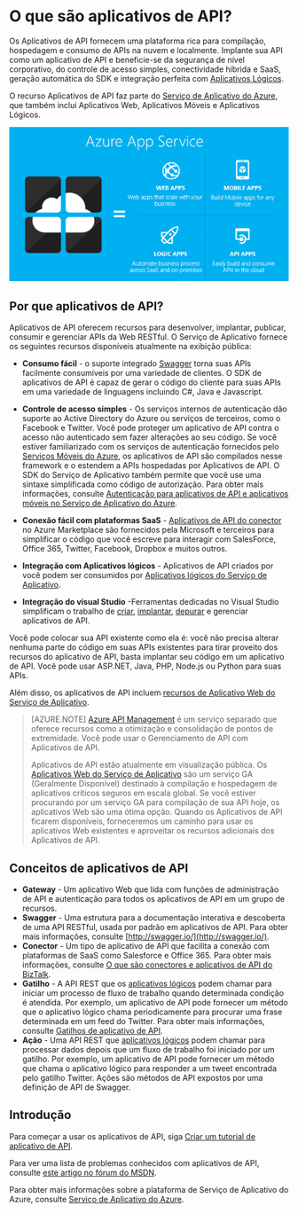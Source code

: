 <properties 
	pageTitle="O que são aplicativos de API?" 
	description="Saiba por que o Serviço de Aplicativo do Azure é a melhor plataforma para desenvolver, publicar e hospedar APIs RESTful." 
	services="app-service\api" 
	documentationCenter=".net" 
	authors="tdykstra" 
	manager="wpickett" 
	editor="jimbe"/>

<tags 
	ms.service="app-service-api" 
	ms.workload="web" 
	ms.tgt_pltfrm="na" 
	ms.devlang="na" 
	ms.topic="article" 
	ms.date="10/15/2015" 
	ms.author="tdykstra"/>

# O que são aplicativos de API?

Os Aplicativos de API fornecem uma plataforma rica para compilação, hospedagem e consumo de APIs na nuvem e localmente. Implante sua API como um aplicativo de API e beneficie-se da segurança de nível corporativo, do controle de acesso simples, conectividade híbrida e SaaS, geração automática do SDK e integração perfeita com [Aplicativos Lógicos](../app-service-logic/app-service-logic-what-are-logic-apps.md).

O recurso Aplicativos de API faz parte do [Serviço de Aplicativo do Azure](../app-service/app-service-value-prop-what-is.md), que também inclui Aplicativos Web, Aplicativos Móveis e Aplicativos Lógicos.

![](./media/app-service-api-apps-why-best-platform/appservicesuite.png)

## Por que aplicativos de API?

Aplicativos de API oferecem recursos para desenvolver, implantar, publicar, consumir e gerenciar APIs da Web RESTful. O Serviço de Aplicativo fornece os seguintes recursos disponíveis atualmente na exibição pública:

- **Consumo fácil** - o suporte integrado [Swagger](http://swagger.io/) torna suas APIs facilmente consumíveis por uma variedade de clientes. O SDK de aplicativos de API é capaz de gerar o código do cliente para suas APIs em uma variedade de linguagens incluindo C#, Java e Javascript.

- **Controle de acesso simples** - Os serviços internos de autenticação dão suporte ao Active Directory do Azure ou serviços de terceiros, como o Facebook e Twitter. Você pode proteger um aplicativo de API contra o acesso não autenticado sem fazer alterações ao seu código. Se você estiver familiarizado com os serviços de autenticação fornecidos pelo [Serviços Móveis do Azure](../mobile-services-windows-dotnet-how-to-use-client-library.md#authentication), os aplicativos de API são compilados nesse framework e o estendem a APIs hospedadas por Aplicativos de API. O SDK do Serviço de Aplicativo também permite que você use uma sintaxe simplificada como código de autorização. Para obter mais informações, consulte [Autenticação para aplicativos de API e aplicativos móveis no Serviço de Aplicativo do Azure](../app-service/app-service-authentication-overview.md).

- **Conexão fácil com plataformas SaaS** - [Aplicativos de API do conector](../app-service-logic/app-service-logic-what-are-biztalk-api-apps.md) no Azure Marketplace são fornecidos pela Microsoft e terceiros para simplificar o código que você escreve para interagir com SalesForce, Office 365, Twitter, Facebook, Dropbox e muitos outros.

- **Integração com Aplicativos lógicos** - Aplicativos de API criados por você podem ser consumidos por [Aplicativos lógicos do Serviço de Aplicativo](../app-service-logic/app-service-logic-what-are-logic-apps.md).

- **Integração do visual Studio** -Ferramentas dedicadas no Visual Studio simplificam o trabalho de [criar](app-service-dotnet-create-api-app.md), [implantar](app-service-dotnet-deploy-api-app.md), [depurar](app-service-dotnet-remotely-debug-api-app) e gerenciar aplicativos de API.

Você pode colocar sua API existente como ela é: você não precisa alterar nenhuma parte do código em suas APIs existentes para tirar proveito dos recursos do aplicativo de API, basta implantar seu código em um aplicativo de API. Você pode usar ASP.NET, Java, PHP, Node.js ou Python para suas APIs.

Além disso, os aplicativos de API incluem [recursos de Aplicativo Web do Serviço de Aplicativo](../app-service-web/app-service-web-overview.md).

>[AZURE.NOTE] [Azure API Management](/services/api-management/) é um serviço separado que oferece recursos como a otimização e consolidação de pontos de extremidade. Você pode usar o Gerenciamento de API com Aplicativos de API.
>
>Aplicativos de API estão atualmente em visualização pública. Os [Aplicativos Web do Serviço de Aplicativo](../app-service-web/app-service-web-overview.md) são um serviço GA (Geralmente Disponível) destinado à compilação e hospedagem de aplicativos críticos seguros em escala global. Se você estiver procurando por um serviço GA para compilação de sua API hoje, os aplicativos Web são uma ótima opção. Quando os Aplicativos de API ficarem disponíveis, forneceremos um caminho para usar os aplicativos Web existentes e aproveitar os recursos adicionais dos Aplicativos de API.

## Conceitos de aplicativos de API ##

- **Gateway** - Um aplicativo Web que lida com funções de administração de API e autenticação para todos os aplicativos de API em um grupo de recursos. 
- **Swagger** - Uma estrutura para a documentação interativa e descoberta de uma API RESTful, usada por padrão em aplicativos de API. Para obter mais informações, consulte [http://swagger.io/](http://swagger.io/).
- **Conector** - Um tipo de aplicativo de API que facilita a conexão com plataformas de SaaS como Salesforce e Office 365. Para obter mais informações, consulte [O que são conectores e aplicativos de API do BizTalk](../app-service-logic/app-service-logic-what-are-biztalk-api-apps.md).
- **Gatilho** - A API REST que os [aplicativos lógicos](../app-service-logic/app-service-logic-what-are-logic-apps.md) podem chamar para iniciar um processo de fluxo de trabalho quando determinada condição é atendida. Por exemplo, um aplicativo de API pode fornecer um método que o aplicativo lógico chama periodicamente para procurar uma frase determinada em um feed do Twitter. Para obter mais informações, consulte [Gatilhos de aplicativo de API](app-service-api-dotnet-triggers.md).
- **Ação** - Uma API REST que [aplicativos lógicos](../app-service-logic/app-service-logic-what-are-logic-apps.md) podem chamar para processar dados depois que um fluxo de trabalho foi iniciado por um gatilho. Por exemplo, um aplicativo de API pode fornecer um método que chama o aplicativo lógico para responder a um tweet encontrada pelo gatilho Twitter. Ações são métodos de API expostos por uma definição de API de Swagger.

## Introdução

Para começar a usar os aplicativos de API, siga [Criar um tutorial de aplicativo de API](app-service-dotnet-create-api-app.md).

Para ver uma lista de problemas conhecidos com aplicativos de API, consulte [este artigo no fórum do MSDN](https://social.msdn.microsoft.com/Forums/pt-BR/7f8b42f2-ac0d-48b8-a35e-3b4934e1c25e/api-app-known-issues?forum=AzureAPIApps).

Para obter mais informações sobre a plataforma de Serviço de Aplicativo do Azure, consulte [Serviço de Aplicativo do Azure](../app-service/app-service-value-prop-what-is.md).

 

<!---HONumber=Oct15_HO4-->